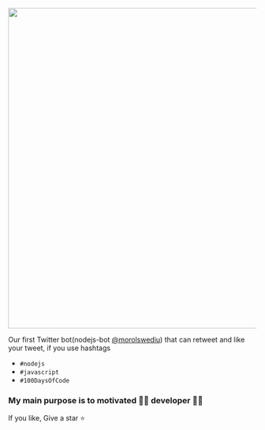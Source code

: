 <p align="center">
  <img width="700" height="650" src="https://user-images.githubusercontent.com/31995155/102304143-eed47280-3f86-11eb-8f8e-e1fc4fdcd69c.jpeg">
</p>

Our first Twitter bot(nodejs-bot [@morolswediu](https://twitter.com/morolswediu)) that can retweet and like your tweet, 
if you use hashtags
  - `#nodejs` 
  - `#javascript` 
  - `#100DaysOfCode`

### My main purpose is to motivated 👨‍💻 developer 👨‍💻

If you like, Give a star ⭐
